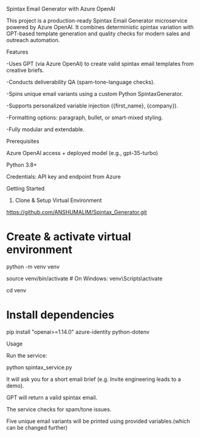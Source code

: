 Spintax Email Generator with Azure OpenAI

This project is a production-ready Spintax Email Generator microservice powered by Azure OpenAI. It combines deterministic spintax variation with GPT-based template generation and quality checks for modern sales and outreach automation.


Features

-Uses GPT (via Azure OpenAI) to create valid spintax email templates from creative briefs.

-Conducts deliverability QA (spam-tone-language checks).

-Spins unique email variants using a custom Python SpintaxGenerator.

-Supports personalized variable injection ({first_name}, {company}).

-Formatting options: paragraph, bullet, or smart-mixed styling.

-Fully modular and extendable.


Prerequisites

Azure OpenAI access + deployed model (e.g., gpt-35-turbo)

Python 3.8+

Credentials: API key and endpoint from Azure


Getting Started

1. Clone & Setup Virtual Environment
   
https://github.com/ANSHUMALIM/Spintax_Generator.git

# Create & activate virtual environment

python -m venv venv

source venv/bin/activate  # On Windows: venv\Scripts\activate

cd venv

# Install dependencies

pip install "openai>=1.14.0" azure-identity python-dotenv



Usage

Run the service:

python spintax_service.py

It will ask you for a short email brief (e.g. Invite engineering leads to a demo).

GPT will return a valid spintax email.

The service checks for spam/tone issues.

Five unique email variants will be printed using provided variables.(which can be changed further)
